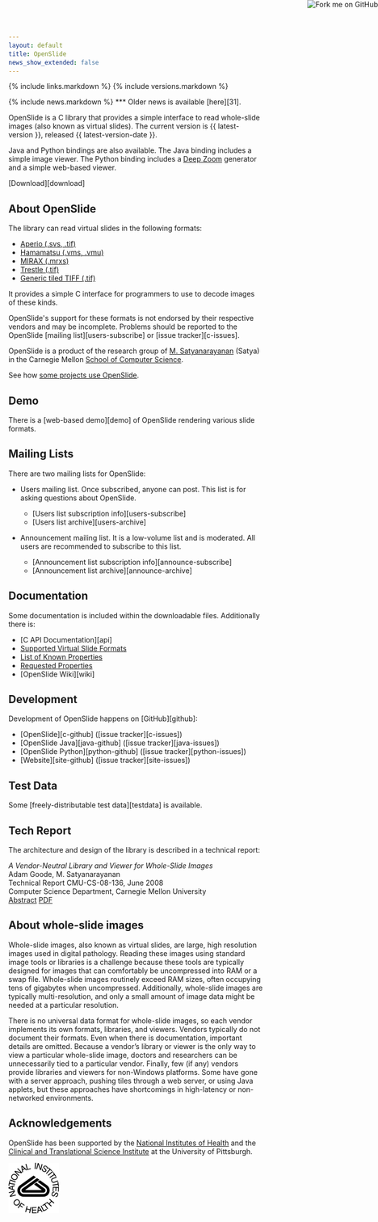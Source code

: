 ```yaml
---
layout: default
title: OpenSlide
news_show_extended: false
---
```


{% include links.markdown %}
{% include versions.markdown %}

<a href="https://github.com/openslide">
<img style="position: absolute; top: 0; right: 0; border: 0;"
src="https://s3.amazonaws.com/github/ribbons/forkme_right_green_007200.png"
alt="Fork me on GitHub">
</a>

<div markdown="1" class="newsflash">
{% include news.markdown %}
***
Older news is available [here][31].
</div>

OpenSlide is a C library that provides a simple interface to read
whole-slide images (also known as virtual slides). The current version
is {{ latest-version }}, released {{ latest-version-date }}.

Java and Python bindings are also available. The Java binding includes a
simple image viewer. The Python binding includes a [Deep Zoom][26]
generator and a simple web-based viewer.

[Download][download]

[26]: http://msdn.microsoft.com/en-us/library/cc645050%28VS.95%29.aspx
[31]: News

About OpenSlide
---------------

The library can read virtual slides in the following formats:

 * [Aperio (.svs, .tif)][2]
 * [Hamamatsu (.vms, .vmu)][3]
 * [MIRAX (.mrxs)][4]
 * [Trestle (.tif)][5]
 * [Generic tiled TIFF (.tif)][6]

[2]: Aperio%20format
[3]: Hamamatsu%20format
[4]: MIRAX%20format
[5]: Trestle%20format
[6]: Generic%20tiled%20TIFF%20format

It provides a simple C interface for programmers to use to decode
images of these kinds.

OpenSlide's support for these formats is not endorsed by their respective
vendors and may be incomplete.  Problems should be reported to the OpenSlide
[mailing list][users-subscribe] or [issue tracker][c-issues].

OpenSlide is a product of the research group of [M. Satyanarayanan][8]
(Satya) in the Carnegie Mellon [School of Computer Science][9].

[8]: http://www.cs.cmu.edu/~satya/
[9]: http://www.cs.cmu.edu/


See how [some projects use OpenSlide][10].

[10]: Some%20Projects%20Using%20OpenSlide


Demo
----

There is a [web-based demo][demo] of OpenSlide rendering various slide
formats.


Mailing Lists
-------------

There are two mailing lists for OpenSlide:

 * Users mailing list. Once subscribed, anyone can post. This list is for asking questions about OpenSlide.
   * [Users list subscription info][users-subscribe]
   * [Users list archive][users-archive]

 * Announcement mailing list. It is a low-volume list and is moderated. All users are recommended to subscribe to this list.
   * [Announcement list subscription info][announce-subscribe]
   * [Announcement list archive][announce-archive]


Documentation
-------------

Some documentation is included within the downloadable files. Additionally there is:
 * [C API Documentation][api]
 * [Supported Virtual Slide Formats][7]
 * [List of Known Properties][16]
 * [Requested Properties][17]
 * [OpenSlide Wiki][wiki]

[7]: Supported%20Virtual%20Slide%20Formats
[16]: List%20of%20Known%20Properties
[17]: Requested%20Properties


Development
-----------

Development of OpenSlide happens on [GitHub][github]:

 * [OpenSlide][c-github] ([issue tracker][c-issues])
 * [OpenSlide Java][java-github] ([issue tracker][java-issues])
 * [OpenSlide Python][python-github] ([issue tracker][python-issues])
 * [Website][site-github] ([issue tracker][site-issues])


Test Data
---------

Some [freely-distributable test data][testdata] is available.


Tech Report
-----------

The architecture and design of the library is described in a technical report:

*A Vendor-Neutral Library and Viewer for Whole-Slide Images*  
Adam Goode, M. Satyanarayanan  
Technical Report CMU-CS-08-136, June 2008  
Computer Science Department, Carnegie Mellon University  
[Abstract][19]
[PDF][20]

[19]: http://reports-archive.adm.cs.cmu.edu/anon/2008/abstracts/08-136.html
[20]: http://reports-archive.adm.cs.cmu.edu/anon/2008/CMU-CS-08-136.pdf


About whole-slide images
------------------------

Whole-slide images, also known as virtual slides, are large, high resolution images used in digital
pathology. Reading these images using standard image tools or libraries is a challenge because
these tools are typically designed for images that can comfortably be uncompressed into RAM or
a swap file. Whole-slide images routinely exceed RAM sizes, often occupying tens of gigabytes
when uncompressed. Additionally, whole-slide images are typically multi-resolution, and only a
small amount of image data might be needed at a particular resolution.

There is no universal data format for whole-slide images, so each vendor implements its own
formats, libraries, and viewers. Vendors typically do not document their formats. Even when
there is documentation, important details are omitted. Because a vendor’s library or viewer is the
only way to view a particular whole-slide image, doctors and researchers can be unnecessarily
tied to a particular vendor. Finally, few (if any) vendors provide libraries and viewers for non-Windows platforms. Some have gone with a server approach, pushing tiles through a web server,
or using Java applets, but these approaches have shortcomings in high-latency or non-networked
environments.

Acknowledgements
----------------
OpenSlide has been supported by the [National Institutes of Health][21] and the [Clinical and Translational Science Institute][22] at the University of Pittsburgh.

[21]: http://www.nih.gov/
[22]: http://www.ctsi.pitt.edu/


[![NIH logo](images/NIH_logo.png)][21]